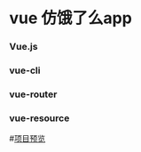 # vue 仿饿了么app

### Vue.js
### vue-cli
### vue-router
### vue-resource

#[项目预览](http://vuejssellapp.t.imooc.io/#!/) 
